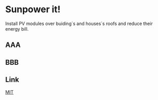 # Sunpower it!

Install PV modules over buiding´s and houses´s roofs and reduce their energy bill.

## AAA

## BBB

## Link
[MIT](https://choosealicense.com/licenses/mit/)